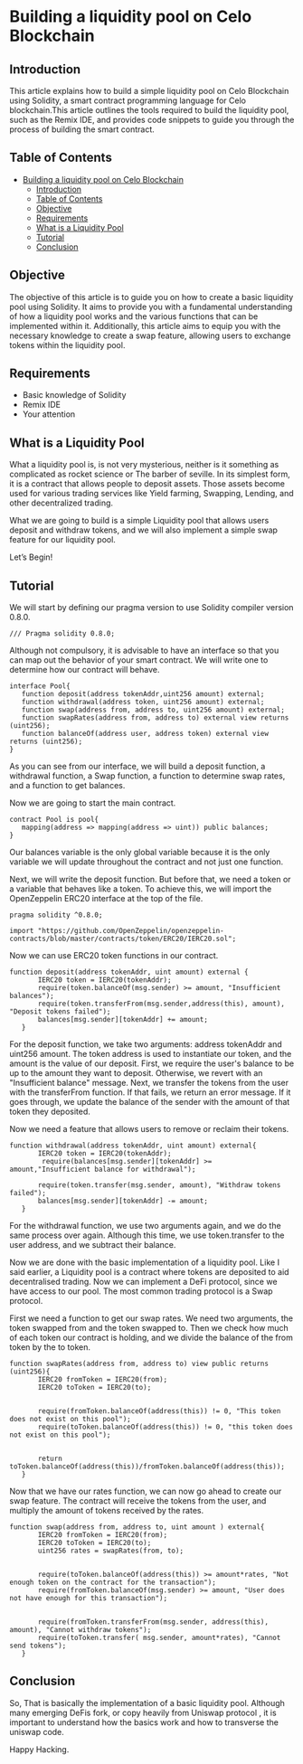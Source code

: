 # Building a liquidity pool on Celo Blockchain

## Introduction

This article explains how to build a simple liquidity pool on Celo Blockchain using Solidity, a smart contract programming language for Celo blockchain.This article outlines the tools required to build the liquidity pool, such as the Remix IDE, and provides code snippets to guide you through the process of building the smart contract.


## Table of Contents

- [Building a liquidity pool on Celo Blockchain
](#Building-a-liquidity-pool-on-Celo-Blockchain)
  - [Introduction](#introduction)
  - [Table of Contents](#table-of-contents)
  - [Objective](#Objective)
  - [Requirements](#Requirements)
  - [What is a Liquidity Pool](#What-is-a-Liquidity-Pool)
  - [Tutorial](#tutorial)
  - [Conclusion](#conclusion)

## Objective

The objective of this article is to guide you on how to create a basic liquidity pool using Solidity. It aims to provide you with a fundamental understanding of how a liquidity pool works and the various functions that can be implemented within it. Additionally, this article aims to equip you with the necessary knowledge to create a swap feature, allowing users to exchange tokens within the liquidity pool. 

## Requirements

- Basic knowledge of Solidity
- Remix IDE
- Your attention

## What is a Liquidity Pool

What a liquidity pool is, is not very mysterious, neither is it something as complicated as rocket science or The barber of seville. In its simplest form, it is a contract that allows people to deposit assets. Those assets become used for various trading services like Yield farming, Swapping, Lending, and other decentralized trading.

What we are going to build is a simple Liquidity pool that allows users deposit and withdraw tokens, and we will also implement a simple swap feature for our liquidity pool.

Let’s Begin! 

## Tutorial

We will start by defining our pragma version to use Solidity compiler version 0.8.0.

```solidity
/// Pragma solidity 0.8.0;
```

Although not compulsory, it is advisable to have an interface so that you can map out the behavior of your smart contract. We will write one to determine how our contract will behave.


```solidity
interface Pool{
   function deposit(address tokenAddr,uint256 amount) external;
   function withdrawal(address token, uint256 amount) external;
   function swap(address from, address to, uint256 amount) external;
   function swapRates(address from, address to) external view returns (uint256);
   function balanceOf(address user, address token) external view returns (uint256);
}
```


As you can see from our interface, we will build a deposit function, a withdrawal function, a Swap function, a function to determine swap rates, and a function to get balances.

Now we are going to start the main contract.

```solidity
contract Pool is pool{
   mapping(address => mapping(address => uint)) public balances;
}
```
Our balances variable is the only global variable because it is the only variable we will update throughout the contract and not just one function.

Next, we will write the deposit function. But before that, we need a token or a variable that behaves like a token. To achieve this, we will import the OpenZeppelin ERC20 interface at the top of the file.

```solidity
pragma solidity ^0.8.0;

import "https://github.com/OpenZeppelin/openzeppelin-contracts/blob/master/contracts/token/ERC20/IERC20.sol";
```

Now we can use ERC20 token functions in our contract.

```solidity
function deposit(address tokenAddr, uint amount) external {
       IERC20 token = IERC20(tokenAddr);
       require(token.balanceOf(msg.sender) >= amount, "Insufficient balances");
       require(token.transferFrom(msg.sender,address(this), amount), "Deposit tokens failed");
       balances[msg.sender][tokenAddr] += amount;
   }
```


For the deposit function, we take two arguments: address tokenAddr and uint256 amount. The token address is used to instantiate our token, and the amount is the value of our deposit. First, we require the user's balance to be up to the amount they want to deposit. Otherwise, we revert with an "Insufficient balance" message. Next, we transfer the tokens from the user with the transferFrom function. If that fails, we return an error message. If it goes through, we update the balance of the sender with the amount of that token they deposited.

Now we need a feature that allows users to remove or reclaim their tokens.

```solidity
function withdrawal(address tokenAddr, uint amount) external{
       IERC20 token = IERC20(tokenAddr);
        require(balances[msg.sender][tokenAddr] >= amount,"Insufficient balance for withdrawal");
      
       require(token.transfer(msg.sender, amount), "Withdraw tokens failed");
       balances[msg.sender][tokenAddr] -= amount;
   }
```

For the withdrawal function, we use two arguments again, and we do the same process over again. Although this time, we use token.transfer to the user address, and we subtract their balance.

Now we are done with the basic implementation of a liquidity pool. Like I said earlier, a Liquidity pool is a contract where tokens are deposited to aid decentralised trading. Now we can implement a DeFi protocol, since we have access to our pool. The most common trading protocol is a Swap protocol.

First we need a function to get our swap rates. We need two arguments, the token swapped from and the token swapped to. Then we check how much of each token our contract is holding, and we divide the balance of the from token by the to token.

```solidity
function swapRates(address from, address to) view public returns (uint256){
       IERC20 fromToken = IERC20(from);
       IERC20 toToken = IERC20(to);


       require(fromToken.balanceOf(address(this)) != 0, "This token does not exist on this pool");
       require(toToken.balanceOf(address(this)) != 0, "this token does not exist on this pool");


       return toToken.balanceOf(address(this))/fromToken.balanceOf(address(this));
   }
```

Now that we have our rates function, we can now go ahead to create our swap feature. The contract will receive the tokens from the user, and multiply the amount of tokens received by the rates. 


```solidity
function swap(address from, address to, uint amount ) external{
       IERC20 fromToken = IERC20(from);
       IERC20 toToken = IERC20(to);
       uint256 rates = swapRates(from, to);


       require(toToken.balanceOf(address(this)) >= amount*rates, "Not enough token on the contract for the transaction");
       require(fromToken.balanceOf(msg.sender) >= amount, "User does not have enough for this transaction");


       require(fromToken.transferFrom(msg.sender, address(this), amount), "Cannot withdraw tokens");
       require(toToken.transfer( msg.sender, amount*rates), "Cannot send tokens");
   }
```


## Conclusion

So, That is basically the implementation of a basic liquidity pool. Although many emerging DeFis fork, or copy heavily from Uniswap protocol , it is important to understand how the basics work and how to transverse the uniswap code.

Happy Hacking.
